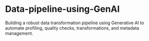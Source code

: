 # Data-pipeline-using-GenAI
Building a robust data transformation pipeline using Generative AI to automate profiling, quality checks, transformations, and metadata management.
